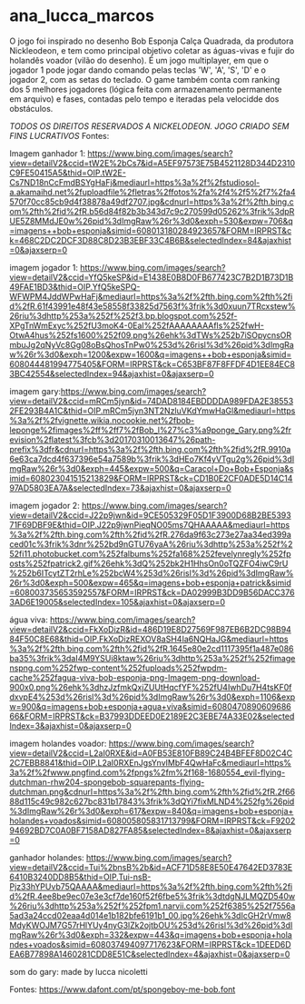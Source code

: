 # ana_lucca_marcos

O jogo foi inspirado no desenho Bob Esponja Calça Quadrada, da produtora Nickleodeon, e tem como principal objetivo coletar as águas-vivas e fujir do holandês voador (vilão do desenho). É um jogo multiplayer, em que o jogador 1 pode jogar dando comando pelas teclas 'W', 'A', 'S', 'D' e o jogador 2, com as setas do teclado. O game também conta com ranking dos 5 melhores jogadores (lógica feita com armazenamento permanente em arquivo) e fases, contadas pelo tempo e iteradas pela velocidde dos obstáculos.

*TODOS OS DIREITOS RESERVADOS A NICKELODEON. JOGO CRIADO SEM FINS LUCRATIVOS*
Fontes:

Imagem ganhador 1: https://www.bing.com/images/search?view=detailV2&ccid=tW2E%2bCs7&id=A5EF97573E75B4521128D344D2310C9FE50415A5&thid=OIP.tW2E-Cs7ND18nCcFmdBSYgHaFj&mediaurl=https%3a%2f%2fstudiosol-a.akamaihd.net%2fuploadfile%2fletras%2ffotos%2fa%2f4%2f5%2f7%2fa4570f70cc85cb9d4f38878a49df2707.jpg&cdnurl=https%3a%2f%2fth.bing.com%2fth%2fid%2fR.b56d84f82b3b343d7c9c270599d05262%3frik%3dpRUE5Z8MMdJE0w%26pid%3dImgRaw%26r%3d0&exph=530&expw=706&q=imagens++bob+esponja&simid=608013180284923657&FORM=IRPRST&ck=468C2DC2DCF3D88C8D23B3EBF33C4B6B&selectedIndex=84&ajaxhist=0&ajaxserp=0 

imagem jogador 1: https://www.bing.com/images/search?view=detailV2&ccid=YfQ5keSP&id=E1438E0B8D0FB677423C7B2D1B73D1B49FAE1BD3&thid=OIP.YfQ5keSPQ-WFWPM4JddWPwHaFj&mediaurl=https%3a%2f%2fth.bing.com%2fth%2fid%2fR.61f43991e48f43e58558f33825d7563f%3frik%3d0xuun7TRcxstew%26riu%3dhttp%253a%252f%252f3.bp.blogspot.com%252f-XPgTnWmExyc%252fU3moK4-0EaI%252fAAAAAAAAfls%252fwH-OtwA4hus%252fs1600%252f09.png%26ehk%3dTWs%252b7iSOpycnsORmbuJg2qNyVc8Gg08oBsQhosTnPw0%253d%26risl%3d%26pid%3dImgRaw%26r%3d0&exph=1200&expw=1600&q=imagens++bob+esponja&simid=608044481994775405&FORM=IRPRST&ck=C653BF87F8FFDF4D1EE84EC83BC42554&selectedIndex=94&ajaxhist=0&ajaxserp=0 

imagem gary:https://www.bing.com/images/search?view=detailV2&ccid=mRCm5jyn&id=74DAD8184EBDDDDA989FDA2E385532FE293B4A1C&thid=OIP.mRCm5jyn3NT2NzluVKdYmwHaGl&mediaurl=https%3a%2f%2fvignette.wikia.nocookie.net%2fbob-leponge%2fimages%2ff%2ff7%2fBob_l%27%c3%a9ponge_Gary.png%2frevision%2flatest%3fcb%3d20170310013647%26path-prefix%3dfr&cdnurl=https%3a%2f%2fth.bing.com%2fth%2fid%2fR.9910a6e63ca7dcd4f637396e54a7589b%3frik%3dHEo7Kf4yVTgu2g%26pid%3dImgRaw%26r%3d0&exph=445&expw=500&q=Caracol+Do+Bob+Esponja&simid=608023041515213829&FORM=IRPRST&ck=CD1B0E2CF0ADE5D14C1497AD5803EA7A&selectedIndex=73&ajaxhist=0&ajaxserp=0 


imagem jogador 2: https://www.bing.com/images/search?view=detailV2&ccid=J22p9jwn&id=9CE505329F05D1F3900D68B2BE539371F69DBF9E&thid=OIP.J22p9jwnPieqNO05ms7QHAAAAA&mediaurl=https%3a%2f%2fth.bing.com%2fth%2fid%2fR.276da9f63c273e27aa34ed399aced01c%3frik%3dnr%252bd9nGTU76yaA%26riu%3dhttp%253a%252f%252fi11.photobucket.com%252falbums%252fa168%252fevelynregly%252fposts%252fpatrick2.gif%26ehk%3dQ%252bk2H1HhsOn0oTQZFO4iwC9rU%252b6ITcytZT2rhLe%252bcW4%253d%26risl%3d%26pid%3dImgRaw%26r%3d0&exph=500&expw=465&q=imagens+bob+esponja+patrick&simid=608003735653592557&FORM=IRPRST&ck=DA02999B3DD9B56DACC3763AD6E19005&selectedIndex=105&ajaxhist=0&ajaxserp=0 


água viva: https://www.bing.com/images/search?view=detailV2&ccid=FkXoDizR&id=486D19E8D27569F987EB6B2DC98B9484F50C8E68&thid=OIP.FkXoDizREXOV8aSH4Ia6NQHaJG&mediaurl=https%3a%2f%2fth.bing.com%2fth%2fid%2fR.1645e80e2cd1117395f1a487e086ba35%3frik%3daI4M9YSUi8ktaw%26riu%3dhttp%253a%252f%252fimagenspng.com%252fwp-content%252fuploads%252fwpdm-cache%252fagua-viva-bob-esponja-png-Imagem-png-download-900x0.png%26ehk%3dhzJzfmkQxjZUUtHqcfYF%252fU4IwhDu7H4tsKF0fdxvpE4%253d%26risl%3d%26pid%3dImgRaw%26r%3d0&exph=1106&expw=900&q=imagens+bob+esponja+agua+viva&simid=608047089060968666&FORM=IRPRST&ck=B37993DDEED0E2189E2C3EBE74A33E02&selectedIndex=3&ajaxhist=0&ajaxserp=0 

imagem holandes voador: https://www.bing.com/images/search?view=detailV2&ccid=L2aI0RXE&id=A0FB53E810FB89C24B4BFEF8D02C4C2C7EBB8841&thid=OIP.L2aI0RXEnJgsYnvIMbF4QwHaFc&mediaurl=https%3a%2f%2fwww.pngfind.com%2fpngs%2fm%2f168-1680554_evil-flying-dutchman-rhw204-spongebob-squarepants-flying-dutchman.png&cdnurl=https%3a%2f%2fth.bing.com%2fth%2fid%2fR.2f6688d115c49c982c627bc831b17843%3frik%3dQYi7fixMLND4%252fg%26pid%3dImgRaw%26r%3d0&exph=617&expw=840&q=imagens+bob+esponja+holandes+voados&simid=608005805831713799&FORM=IRPRST&ck=F920294692BD7C0A0BF7158AD827FA85&selectedIndex=8&ajaxhist=0&ajaxserp=0 

ganhador holandes: https://www.bing.com/images/search?view=detailV2&ccid=Tui%2bnsB%2b&id=ACF71D58E8E50E47642ED3783E6410B3240DD8B5&thid=OIP.Tui-nsB-Pjz33hYPUvb75QAAAA&mediaurl=https%3a%2f%2fth.bing.com%2fth%2fid%2fR.4ee8be9ec07e3e3cf7de160f52f6fbe5%3frik%3dtdgNJLMQZD540w%26riu%3dhttp%253a%252f%252fpm1.narvii.com%252f6385%252f7556a5ad3a24ccd02eaa4d014e1b182bfe6191b1_00.jpg%26ehk%3dIcGH2rVmw8MdyKWOJM7G57rHlYUy4nyG3lZk2ojtbOU%253d%26risl%3d%26pid%3dImgRaw%26r%3d0&exph=332&expw=443&q=imagens+bob+esponja+holandes+voados&simid=608037494097717623&FORM=IRPRST&ck=1DEED6DEA6B77898A1460281CDD8E51C&selectedIndex=4&ajaxhist=0&ajaxserp=0 

som do gary: made by lucca nicoletti

Fontes: https://www.dafont.com/pt/spongeboy-me-bob.font 
